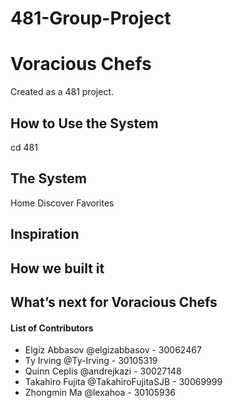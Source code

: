 # 481-Group-Project

# Voracious Chefs
Created as a 481 project.

## How to Use the System
cd 481

## The System
Home
Discover
Favorites

## Inspiration


<!-- ## What it does (probably not needed after inspiration?) -->
## How we built it

<!-- 
## Challenges we ran into 
## Accomplishments we are proud of
## What we learned -->

## What’s next for Voracious Chefs



#### List of Contributors
- Elgiz Abbasov @elgizabbasov - 30062467
- Ty Irving @Ty-Irving - 30105319
- Quinn Ceplis @andrejkazi - 30027148
- Takahiro Fujita @TakahiroFujitaSJB - 30069999
- Zhongmin Ma @lexahoa - 30105936
